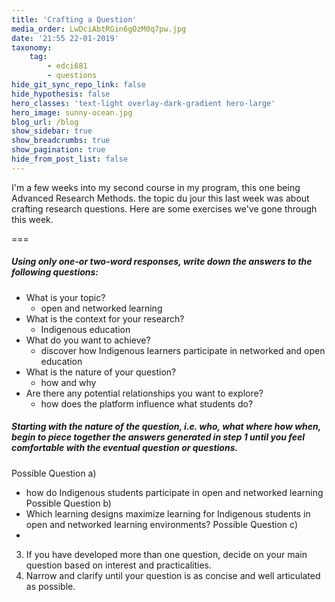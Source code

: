 ```yaml
---
title: 'Crafting a Question'
media_order: LwDciAbtRGin6gOzM0q7pw.jpg
date: '21:55 22-01-2019'
taxonomy:
    tag:
        - edci681
        - questions
hide_git_sync_repo_link: false
hide_hypothesis: false
hero_classes: 'text-light overlay-dark-gradient hero-large'
hero_image: sunny-ocean.jpg
blog_url: /blog
show_sidebar: true
show_breadcrumbs: true
show_pagination: true
hide_from_post_list: false
---
```


I'm a few weeks into my second course in my program, this one being Advanced Research Methods. the topic du jour this last week was about crafting research questions. Here are some exercises we've gone through this week.

===

##### Using only one-or two-word responses, write down the answers to the following questions:
- What is your topic?
  - open and networked learning
- What is the context for your research?
  - Indigenous education
- What do you want to achieve?
  - discover how Indigenous learners participate in networked and open education
- What is the nature of your question?
  - how and why
- Are there any potential relationships you want to explore?
  - how does the platform influence what students do?
##### Starting with the nature of the question, i.e. who, what where how when, begin to piece together the answers generated in step 1 until you feel comfortable with the eventual question or questions.
Possible Question a)
- how do Indigenous students participate in open and networked learning
Possible Question b)
- Which learning designs maximize learning for Indigenous students in open and networked learning environments?
Possible Question c)
-
3. If you have developed more than one question, decide on your main question
based on interest and practicalities.
4. Narrow and clarify until your question is as concise and well articulated as
possible.
